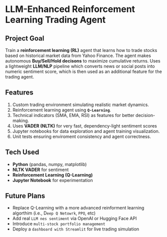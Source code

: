 # LLM-Enhanced Reinforcement Learning Trading Agent

## Project Goal
Train a **reinforcement learning (RL)** agent that learns how to trade stocks based on historical market data from Yahoo Finance.
The agent makes autonomous **Buy/Sell/Hold decisons** to maximize cumulative returns.
Uses a lightweight **LLM/NLP** pipeline which converts news or social posts into numeric sentiment score, which is then used as an additional feature for the trading agent.

## Features
1. Custom trading environment simulating realistic market dynamics.
2. Reinforcement learning agent using **`Q-Learning`**.
3. Technical indicators (SMA, EMA, RSI) as features for better decision-making.
4. Uses **VADER (NLTK)** for very fast, dependency-light sentiment scores 
5. Jupyter notebooks for data exploration and agent training visualization. 
6. Unit tests ensuring enviroment consistency and agent correctness.

## Tech Used
- **Python** (pandas, numpy, matplotlib)
- **NLTK VADER** for sentiment
- **Reinforcement Learning (Q-Learning)**
- **Jupyter Notebook** for experimentation

## Future Plans
- Replace Q-Learning with a more advanced reinforment learning algorthim (i.e., D`eep Q Netowrk`, `PPO`, etc)
- Add real `LLM nes sentiment` via OpenAI or Hugging Face API
- Introduce `multi-stock portfolio management`
- Deploy a `dashboard with Streamlit` for live trading simulation
